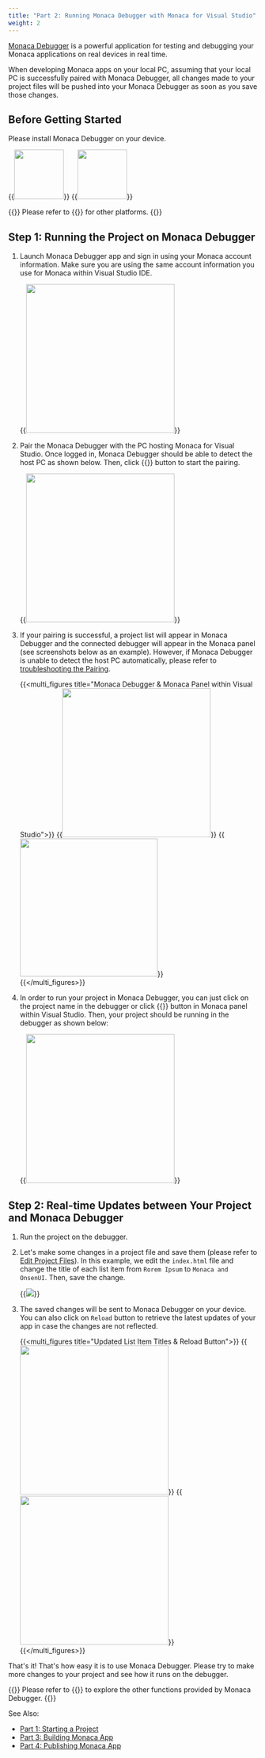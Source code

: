 ```yaml
---
title: "Part 2: Running Monaca Debugger with Monaca for Visual Studio"
weight: 2
---
```


[Monaca Debugger](/en/debugger) is a powerful application for testing and debugging your Monaca applications on real devices in real time.

When developing Monaca apps on your local PC, assuming that your local
PC is successfully paired with Monaca Debugger, all changes made to your
project files will be pushed into your Monaca Debugger as soon as you
save those changes.

## Before Getting Started

Please install Monaca Debugger on your device.

{{<img src="/images/monaca_vs/tutorial/testing_debugging/App_Store.jpg" width="100" link="https://itunes.apple.com/us/app/monaca/id550941371?mt=8">}}
{{<img src="/images/monaca_vs/tutorial/testing_debugging/Google_play.png" width="100" link="https://play.google.com/store/apps/details?id=mobi.monaca.debugger&hl=en">}}

{{<note>}}
    Please refer to {{<link href="/en/debugger/manual/installation/" title="Monaca Debugger Installation">}} for other platforms.
{{</note>}}

## Step 1: Running the Project on Monaca Debugger

1.  Launch Monaca Debugger app and sign in using your Monaca account
    information. Make sure you are using the same account information
    you use for Monaca within Visual Studio IDE.

    {{<img src="/images/monaca_vs/tutorial/testing_debugging/1.png" width="300">}}  

2.  Pair the Monaca Debugger with the PC hosting Monaca for Visual
    Studio. Once logged in, Monaca Debugger should be able to detect the
    host PC as shown below. Then, click {{<guilabel name="Pair">}} button to start the
    pairing.

    {{<img src="/images/monaca_vs/tutorial/testing_debugging/2.png" width="300">}}  

3.  If your pairing is successful, a project list will appear in Monaca
    Debugger and the connected debugger will appear in the Monaca panel
    (see screenshots below as an example). However, if Monaca Debugger
    is unable to detect the host PC automatically, please refer to [troubleshooting the Pairing](/en/debugger/manual/troubleshooting).

    {{<multi_figures title="Monaca Debugger & Monaca Panel within Visual Studio">}}
        {{<img src="/images/monaca_vs/tutorial/testing_debugging/3.png" width="300">}}
        {{<img src="/images/monaca_vs/tutorial/testing_debugging/4.png" width="278">}}    
     {{</multi_figures>}}

4.  In order to run your project in Monaca Debugger, you can just click
    on the project name in the debugger or click {{<guilabel name="Run in Device">}} button in
    Monaca panel within Visual Studio. Then, your project should be
    running in the debugger as shown below:

    {{<img src="/images/monaca_vs/tutorial/testing_debugging/5.png" width="300">}}

## Step 2: Real-time Updates between Your Project and Monaca Debugger

1.  Run the project on the debugger.
2.  Let's make some changes in a project file and save them (please
    refer to [Edit Project Files](../starting_project/#monaca-vs-edit-project)). In
    this example, we edit the `index.html` file and change the title of each list
    item from `Rorem Ipsum` to `Monaca and OnsenUI`. Then, save the change.

    {{<img src="/images/monaca_vs/tutorial/testing_debugging/6.png">}}

3.  The saved changes will be sent to Monaca Debugger on your device.
    You can also click on `Reload` button to retrieve the latest updates
    of your app in case the changes are not reflected.

    {{<multi_figures title="Updated List Item Titles & Reload Button">}}
        {{<img src="/images/monaca_vs/tutorial/testing_debugging/7.png" width="300">}}
        {{<img src="/images/monaca_vs/tutorial/testing_debugging/8.png" width="300">}}    
     {{</multi_figures>}}

That's it! That's how easy it is to use Monaca Debugger. Please try to
make more changes to your project and see how it runs on the debugger.

{{<note>}}
    Please refer to {{<link href="/en/debugger/manual/features" title="Functionalities">}} to explore the other functions provided by Monaca Debugger.
{{</note>}}

See Also:

- [Part 1: Starting a Project](../starting_project)
- [Part 3: Building Monaca App](../building_app)
- [Part 4: Publishing Monaca App](../publishing_app)